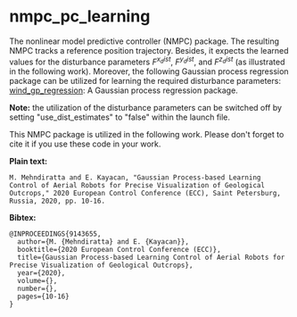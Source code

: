 # nmpc_pc_learning
The nonlinear model predictive controller (NMPC) package. The resulting NMPC tracks a reference position trajectory. Besides, it expects the learned values for the disturbance parameters $F^{x_dist}$, $F^{y_dist}$, and $F^{z_dist}$ (as illustrated in the following work). Moreover, the following Gaussian process regression package can be utilized for learning the required disturbance parameters:\
[wind_gp_regression](https://github.com/mohit004/wind_gp_regression): A Gaussian process regression package.

**Note:** the utilization of the disturbance parameters can be switched off by setting "use_dist_estimates" to "false" within the launch file. 

This NMPC package is utilized in the following work. Please don't forget to cite it if you use these code in your work.

**Plain text:**
```
M. Mehndiratta and E. Kayacan, "Gaussian Process-based Learning Control of Aerial Robots for Precise Visualization of Geological Outcrops," 2020 European Control Conference (ECC), Saint Petersburg, Russia, 2020, pp. 10-16.
```
**Bibtex:**
```
@INPROCEEDINGS{9143655,
  author={M. {Mehndiratta} and E. {Kayacan}},
  booktitle={2020 European Control Conference (ECC)}, 
  title={Gaussian Process-based Learning Control of Aerial Robots for Precise Visualization of Geological Outcrops}, 
  year={2020},
  volume={},
  number={},
  pages={10-16}
}
```

